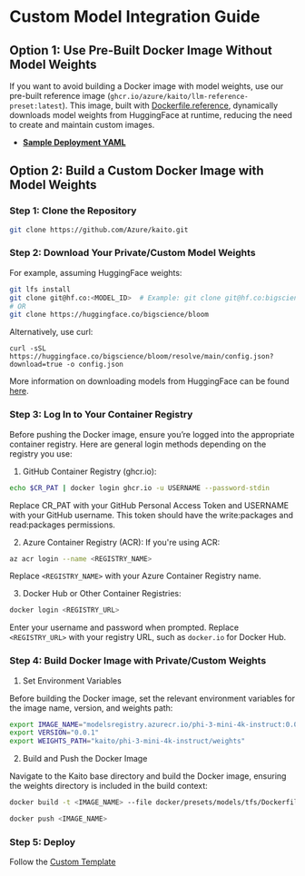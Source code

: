 # Custom Model Integration Guide

## Option 1: Use Pre-Built Docker Image Without Model Weights
If you want to avoid building a Docker image with model weights, use our pre-built reference image (`ghcr.io/azure/kaito/llm-reference-preset:latest`). This image, built with [Dockerfile.reference](./Dockerfile.reference), dynamically downloads model weights from HuggingFace at runtime, reducing the need to create and maintain custom images.


- **[Sample Deployment YAML](./reference-image-deployment.yaml)**


## Option 2: Build a Custom Docker Image with Model Weights

### Step 1: Clone the Repository

```sh
git clone https://github.com/Azure/kaito.git
```

### Step 2: Download Your Private/Custom Model Weights

For example, assuming HuggingFace weights:
```sh
git lfs install
git clone git@hf.co:<MODEL_ID>  # Example: git clone git@hf.co:bigscience/bloom
# OR
git clone https://huggingface.co/bigscience/bloom
```

Alternatively, use curl:
```
curl -sSL https://huggingface.co/bigscience/bloom/resolve/main/config.json?download=true -o config.json
```

More information on downloading models from HuggingFace can be found [here](https://huggingface.co/docs/hub/en/models-downloading).


### Step 3: Log In to Your Container Registry

Before pushing the Docker image, ensure you’re logged into the appropriate container registry. Here are general login methods depending on the registry you use:

1. GitHub Container Registry (ghcr.io):
```sh
echo $CR_PAT | docker login ghcr.io -u USERNAME --password-stdin
```
Replace CR_PAT with your GitHub Personal Access Token and USERNAME with your GitHub username. This token should have the write:packages and read:packages permissions.

2. Azure Container Registry (ACR): If you're using ACR:

```sh
az acr login --name <REGISTRY_NAME>
```
Replace `<REGISTRY_NAME>` with your Azure Container Registry name.

3. Docker Hub or Other Container Registries:
```sh
docker login <REGISTRY_URL>
```
Enter your username and password when prompted. Replace `<REGISTRY_URL>` with your registry URL, such as `docker.io` for Docker Hub.


### Step 4: Build Docker Image with Private/Custom Weights

1. Set Environment Variables

Before building the Docker image, set the relevant environment variables for the image name, version, and weights path:
```sh
export IMAGE_NAME="modelsregistry.azurecr.io/phi-3-mini-4k-instruct:0.0.1"
export VERSION="0.0.1"
export WEIGHTS_PATH="kaito/phi-3-mini-4k-instruct/weights"
```

2. Build and Push the Docker Image

Navigate to the Kaito base directory and build the Docker image, ensuring the weights directory is included in the build context:
```sh
docker build -t <IMAGE_NAME> --file docker/presets/models/tfs/Dockerfile --build-arg WEIGHTS_PATH=<WEIGHTS_PATH> --build-arg MODEL_TYPE=text-generation --build-arg VERSION=<VERSION> .

docker push <IMAGE_NAME>
```

### Step 5: Deploy
Follow the [Custom Template](./custom-deployment-template.yaml)
